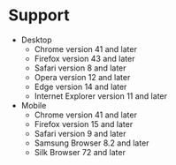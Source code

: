# Support

- Desktop
  - Chrome version 41 and later
  - Firefox version 43 and later
  - Safari version 8 and later
  - Opera version 12 and later
  - Edge version 14 and later
  - Internet Explorer version 11 and later
- Mobile
  - Chrome version 41 and later
  - Firefox version 15 and later
  - Safari version 9 and later
  - Samsung Browser 8.2 and later
  - Silk Browser 72 and later